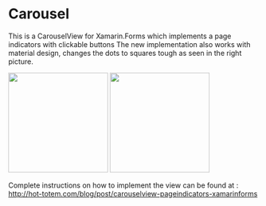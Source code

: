 # Carousel
This is a CarouselView for Xamarin.Forms which implements a page indicators with clickable buttons
The new implementation also works with material design, changes the dots to squares tough as seen in the right picture.

<img src="https://media.giphy.com/media/i2PAkrvRxq5W/giphy.gif" height="200">
<img src="https://thumbs.gfycat.com/ThunderousGlaringGeese-size_restricted.gif" height="200">


Complete instructions on how to implement the view can be found at : http://hot-totem.com/blog/post/carouselview-pageindicators-xamarinforms